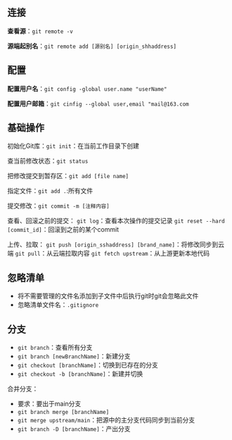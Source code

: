 ## 连接

**查看源**：`git remote -v`

**源端起别名**：`git remote add [源别名] [origin_shhaddress]`

## 配置

**配置用户名**：`git config -global user.name "userName"`

**配置用户邮箱**：`git cinfig --global user,email "mail@163.com`

## 基础操作

初始化Git库：`git init`：在当前工作目录下创建

查当前修改状态：`git status`

把修改提交到暂存区：`git add [file name]`

指定文件：`git add .`:所有文件

提交修改：`git commit -m [注释内容]`

查看、回滚之前的提交：
	`git log`：查看本次操作的提交记录
	`git reset --hard [commit_id]`：回滚到之前的某个commit

上传、拉取：
	`git push [origin_sshaddress] [brand_name]`：将修改同步到云端
	`git pull`：从云端拉取内容
	`git fetch upstream`：从上游更新本地代码

## 忽略清单

- 将不需要管理的文件名添加到子文件中后执行git时git会忽略此文件
- 忽略清单文件名：`.gitignore`

## 分支

- `git branch`：查看所有分支
- `git branch [newBranchName]`：新建分支
- `git checkout [branchName]`：切换到已存在的分支
- `git checkout -b [branchName]`：新建并切换

合并分支：

- 要求：要出于main分支
- `git branch merge [branchName]`
- `git merge upstream/main`：把源中的主分支代码同步到当前分支
- `git branch -D [branchName]`：产出分支